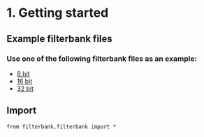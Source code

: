# 1. Getting started

## Example filterbank files
### Use one of the following filterbank files as an example:
* <a href="https://git.dev.ti-more.net/uploads/-/system/personal_snippet/2/bc063035797e978034adfb6f2da75e70/pspm8.fil">8 bit</a>
* <a href="https://git.dev.ti-more.net/uploads/-/system/personal_snippet/2/3da35656df8f722441579847974a03cb/pspm16.fil">16 bit</a>
* <a href="https://git.dev.ti-more.net/uploads/-/system/personal_snippet/2/e6015ec024ad1f53d4c2f39511620db1/pspm32.fil">32 bit</a>

## Import
```
from filterbank.filterbank import *
```